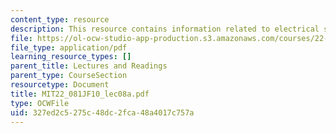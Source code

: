 ```yaml
---
content_type: resource
description: This resource contains information related to electrical systems dynamics.
file: https://ol-ocw-studio-app-production.s3.amazonaws.com/courses/22-081j-introduction-to-sustainable-energy-fall-2010/327ed2c5275c48dc2fca48a4017c757a_MIT22_081JF10_lec08a.pdf
file_type: application/pdf
learning_resource_types: []
parent_title: Lectures and Readings
parent_type: CourseSection
resourcetype: Document
title: MIT22_081JF10_lec08a.pdf
type: OCWFile
uid: 327ed2c5-275c-48dc-2fca-48a4017c757a
---
```

